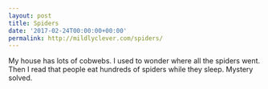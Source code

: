```yaml
---
layout: post
title: Spiders
date: '2017-02-24T00:00:00+00:00'
permalink: http://mildlyclever.com/spiders/
---
```

My house has lots of cobwebs. I used to wonder where all the spiders went. Then I read that people eat hundreds of spiders while they sleep. Mystery solved.
